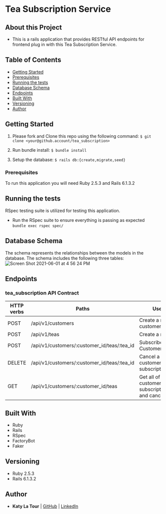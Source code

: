 # Tea Subscription Service

## About this Project
- This is a rails application that provides RESTful API endpoints for frontend plug in with this Tea Subscription Service.


## Table of Contents

  - [Getting Started](#getting-started)
  - [Prerequisites](#Prerequisites)
  - [Running the tests](#running-the-tests)
  - [Database Schema](#database-schema)
  - [Endpoints](#endpoints)
  - [Built With](#built-with)
  - [Versioning](#versioning)
  - [Author](#author)


## Getting Started

1. Please fork and Clone this repo using the following command:
`$ git clone <your@github.account/tea_subscription>`

2. Run bundle install:
`$ bundle install`

3. Setup the database:
`$ rails db:{create,migrate,seed}`

### Prerequisites

To run this application you will need Ruby 2.5.3 and Rails 6.1.3.2

## Running the tests
RSpec testing suite is utilized for testing this application.
- Run the RSpec suite to ensure everything is passing as expected  
`bundle exec rspec spec/`

## Database Schema
The schema represents the relationships between the models in the database. The schema includes the following three tables:
![Screen Shot 2021-06-01 at 4 56 24 PM](https://user-images.githubusercontent.com/23460878/120395274-59d9f180-c2fa-11eb-9661-6a6091bb6f3a.png)


## Endpoints
### tea_subscription API Contract  

| HTTP verbs | Paths  | Used for | Output |
| ---------- | ------ | -------- | ------:|
| POST | /api/v1/customers | Create a new customer | [json](#create-a-customer) |
| POST | /api/v1/teas | Create a new tea | [json](#create-a-tea) |
| POST | /api/v1/customers/:customer_id/teas/:tea_id  | Subscribe a Customer to a Tea | [json](#subscribe-a-customer-to-a-tea) |
| DELETE | /api/v1/customers/:customer_id/teas/:tea_id  | Cancel a customer's tea subscription | [json](#cancel-a-customer's-tea-subscription) |
| GET | /api/v1/customers/:customer_id/teas  | Get all of a customer's subscriptions(active and cancelled) | [json](#get-all-subscription) |

## Built With
- Ruby
- Rails
- RSpec
- FactoryBot
- Faker

## Versioning
- Ruby 2.5.3
- Rails 6.1.3.2

## Author
- **Katy La Tour**
     | [GitHub](https://github.com/klatour324) |
    [LinkedIn](https://www.linkedin.com/in/klatour324/)
